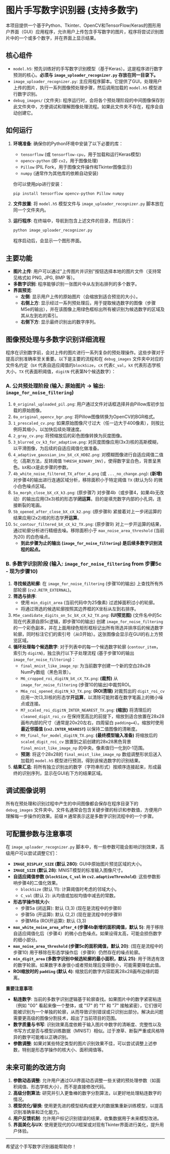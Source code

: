 # 图片手写数字识别器 (支持多数字)

本项目提供一个基于Python、Tkinter、OpenCV和TensorFlow/Keras的图形用户界面（GUI）应用程序，允许用户上传包含手写数字的图片，程序将尝试识别图片中的一个或多个数字，并在界面上显示结果。

## 核心组件

*   `model.h5`: 预先训练好的手写数字识别模型（基于Keras）。这是程序进行数字预测的核心。**必须与 `image_uploader_recognizer.py` 存放在同一目录下。**
*   `image_uploader_recognizer.py`: 主应用程序脚本。它提供了GUI，处理用户上传的图片，执行一系列图像预处理步骤，然后调用加载的 `model.h5` 模型进行数字识别。
*   `debug_images/` (文件夹): 程序运行时，会将各个预处理阶段的中间图像保存到此文件夹中，方便调试和理解图像处理流程。如果此文件夹不存在，程序会自动创建它。

## 如何运行

1.  **环境准备**:
    确保你的Python环境中安装了以下必要的库：
    *   `tensorflow` (或 `tensorflow-cpu`，用于加载和运行Keras模型)
    *   `opencv-python` (即 `cv2`，用于图像处理)
    *   `Pillow` (PIL Fork，用于图像文件操作和Tkinter图像显示)
    *   `numpy` (通常作为其他库的依赖自动安装)

    你可以使用pip进行安装：
    ```bash
    pip install tensorflow opencv-python Pillow numpy
    ```

2.  **文件放置**:
    将 `model.h5` 模型文件与 `image_uploader_recognizer.py` 脚本放在同一个文件夹内。

3.  **运行程序**:
    在终端中，导航到包含上述文件的目录，然后执行：
    ```bash
    python image_uploader_recognizer.py
    ```
    程序启动后，会显示一个图形界面。

## 主要功能

*   **图片上传**: 用户可以通过"上传图片并识别"按钮选择本地的图片文件（支持常见格式如 PNG, JPG, BMP 等）。
*   **多数字识别**: 程序能够识别一张图片中从左到右排列的多个数字。
*   **界面预览**:
    *   **左侧**: 显示用户上传的原始图片（会缩放到适合预览的大小）。
    *   **右侧上方**: 显示经过一系列预处理后，用于提取候选数字的图像（步骤M5e的输出），并在该图像上用绿色框标出所有被识别为候选数字的区域及其从左到右的索引。
    *   **右侧下方**: 显示最终识别出的数字序列。

## 图像预处理与多数字识别详细流程

程序在识别数字前，会对上传的图片进行一系列复杂的预处理操作。这些步骤对于提高识别准确率至关重要。以下是主要的流程和在 `debug_images` 文件夹中对应的文件名约定（`bX` 代表自适应阈值的`blockSize`，`cX` 代表`C_val`，`kX` 代表形态学核大小，`TX` 代表面积阈值，`digitN` 代表第N个候选数字）：

### A. 公共预处理阶段 (输入: 原始图片 -> 输出: `image_for_noise_filtering`)

1.  `0_original_uploaded_pil.png`: 用户通过文件对话框选择并由Pillow库初步加载的原始图像。
2.  `0a_original_opencv_bgr.png`: 将Pillow图像转换为OpenCV的BGR格式。
3.  `1_prescaled_cv.png`: 如果原始图像尺寸过大（任一边大于400像素），则按比例将其缩小，以加快后续处理速度。
4.  `2_gray_cv.png`: 将预缩放后的彩色图像转换为灰度图像。
5.  `3_blurred_cv_k3_for_adaptive.png`: 对灰度图像应用(3x3)核的高斯模糊，以平滑图像，为后续的自适应阈值化做准备。
6.  `4_adaptive_gaussian_inv_bX_cX_HDBZ.png`: 对模糊图像进行自适应阈值二值化（高斯方法，反转阈值 `THRESH_BINARY_INV`），使得数字呈白色，背景呈黑色。`bX`和`cX`是此步骤的参数。
7.  `4b_white_noise_filtered_TX_after_4.png` (或 `..._no_change.png`): **(新增)** 对步骤4的输出进行连通区域分析，移除面积小于特定阈值 `TX` (默认为5) 的微小白色噪点区域。
8.  `5a_morph_close_bX_cX_k3.png`: (原步骤7) 对步骤4b（或步骤4，如果4b无改动）的输出应用(3x3)核的形态学**闭运算**。目的是填充数字内部的小孔洞，连接断裂的笔画。
9.  `5b_opened_after_close_bX_cX_k2.png`: (原步骤8) 紧接着对上一步闭运算的结果应用(2x2)核的形态学**开运算**。
10. `5c_contour_filtered_bX_cX_k2_TX.png`: (原步骤9) 对上一步开运算的结果，通过轮廓分析进行精细去噪。移除面积小于 `max_noise_area_threshold` (当前为20) 的白色噪点。
    *   **到此步骤为止的输出 (`image_for_noise_filtering`) 是后续多数字识别流程的起点。**

### B. 多数字识别阶段 (输入: `image_for_noise_filtering` from 步骤5c - 现为步骤10)

1.  **寻找候选轮廓**: 在 `image_for_noise_filtering` (步骤10的输出) 上查找所有外部轮廓 (`cv2.RETR_EXTERNAL`)。
2.  **筛选与排序**:
    *   使用 `min_digit_area` (当前代码中为25像素) 过滤掉面积过小的轮廓。
    *   将通过筛选的候选轮廓按照其边界框的X坐标从左到右排序。
3.  `M5e_candidate_digits_on_5c_bX_cX_k2_TX.png`: **(UI预览图)** (文件名中的5c现在代表源自原5c逻辑，即步骤10的输出) 创建 `image_for_noise_filtering` 的一个彩色副本，并在上面用绿色矩形框标记出所有筛选并排序后的候选数字轮廓，同时标注它们的索引号（从0开始）。这张图像会显示在GUI的右上方预览区域。
4.  **循环处理每个候选数字**: 对于列表中的每一个候选数字轮廓 (`contour_item`，索引为 `digitN`)，独立执行以下子处理流程 (基于步骤10的输出 `image_for_noise_filtering`)：
    *   `final_mnist_like_image_np`: 为当前数字创建一个新的空白28x28 NumPy数组（黑色背景）。
    *   `M6_cropped_roi_digitN_bX_cX_TX.png`: **(裁剪)** 从 `image_for_noise_filtering` (步骤10的输出)中裁剪ROI。
    *   `M6a_roi_opened_digitN_k3_TX.png`: **(ROI清理)** 对裁剪出的 `digit_roi_cv` 应用一次(3,3)核的形态学**开运算**，以清除可能附着在数字笔画上的微小噪点或连接。
    *   `M7_scaled_roi_digitN_INTER_NEAREST_TX.png`: **(缩放)** 将清理后的 `cleaned_digit_roi_cv` 在保持宽高比的前提下，缩放到适合放置在28x28画布内部的尺寸（通常是20x20左右，四周留白 `padding=4`）。缩放时使用**最近邻插值 (`cv2.INTER_NEAREST`)** 以保持二值图像的清晰度。
    *   `M9_final_for_model_digitN_TX.png`: **(最终模型输入准备)** 将缩放后的 `scaled_digit_roi_cv` 放置到之前创建的28x28黑色背景 `final_mnist_like_image_np` 的中央。像素值归一化到0-1范围。
    *   **预测**: 将这个28x28的 `final_mnist_like_image_np` 数组调整形状后送入加载的 `model.h5` 模型进行预测，得到该候选数字的识别结果。
5.  **结果汇总**: 将所有独立识别出的数字（字符串形式）按顺序连接起来，形成最终的识别序列，显示在GUI右下方的结果区域。

## 调试图像说明

所有在预处理和识别过程中产生的中间图像都会保存在程序目录下的 `debug_images` 文件夹中。文件名通常会包含关键步骤的标识和参数值，方便用户理解每一步操作的效果。前缀 `M` 通常表示这是多数字识别流程中的一个步骤。

## 可配置参数与注意事项

在 `image_uploader_recognizer.py` 脚本中，有一些参数可能会影响识别效果，高级用户可以尝试调整它们：

*   **`IMAGE_DISPLAY_SIZE` (默认 280)**: GUI中原始图片预览区域的大小。
*   **`IMAGE_SIZE` (默认 28)**: MNIST模型的标准输入图像尺寸。
*   **自适应阈值参数 (`blockSize`, `C_val` in `cv2.adaptiveThreshold`)**: 这些参数影响步骤4的二值化效果。
    *   `blockSize` (默认 11): 计算阈值时考虑的邻域大小。
    *   `C_val` (默认 2): 从均值或加权均值中减去的常数。
*   **形态学操作核大小**:
    *   步骤5a (闭运算): 默认 (3,3) (现在是流程中的步骤8)
    *   步骤5b (开运算): 默认 (2,2) (现在是流程中的步骤9)
    *   步骤M6a (ROI开运算): 默认 (3,3)
*   **`max_white_noise_area_after_4` (步骤4b新增的面积阈值，默认 5)**: 用于移除自适应阈值化后（步骤4）的微小白色噪点。如果设得太高，可能会损伤数字的细小部分。
*   **`max_noise_area_threshold` (步骤5c的面积阈值，默认 20)**: (现在是流程中的步骤10) 用于移除在形态学操作后（步骤9）仍然存在的噪点轮廓。
*   **`min_digit_area` (多数字识别中候选轮廓的最小面积，默认 25)**: 用于筛选有效的数字轮廓。如果数字本身很小或者预处理后变得很小，可能需要降低此值。
*   **ROI缩放时的 `padding` (默认 4)**: 缩放后的数字内容距离28x28画布边缘的距离。

**重要注意事项**:

*   **粘连数字**: 当前的多数字识别逻辑基于轮廓查找。如果图片中的数字紧密粘连（例如 "00" 看起来像一个整体，或 "17" 的 "1" 和 "7" 接触紧密），它们很可能被识别为一个单独的轮廓，从而导致识别错误或只识别出部分。解决此问题需要更高级的图像分割技术，超出了当前项目的范围。
*   **数字质量与书写**: 识别效果高度依赖于输入图片中数字的清晰度、完整性以及书写方式是否与模型训练数据（MNIST）相似。过于潦草、断裂严重或风格特异的数字可能难以正确识别。
*   **参数调整**: 如果对某些特定类型的图片识别效果不佳，可以尝试调整上述参数，特别是形态学操作的核大小、面积阈值等。

## 未来可能的改进方向

1.  **参数动态调整**: 允许用户通过GUI界面动态调整一些关键的预处理参数（如面积阈值、形态学核大小），而不是直接修改代码。
2.  **高级分割算法**: 研究并引入更鲁棒的数字分割算法，以更好地处理粘连数字的情况。
3.  **模型优化/替换**: 使用更先进的模型结构或更大的数据集重新训练模型，以提高识别准确率和泛化能力。
4.  **用户反馈机制**: 允许用户标记识别错误的结果，收集数据用于未来模型改进。
5.  **界面美化与UX**: 使用更现代的GUI框架或对现有Tkinter界面进行美化，提升用户体验。

---
希望这个手写数字识别器能帮助你！ 